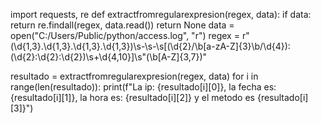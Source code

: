 import requests, re
def extractfromregularexpresion(regex, data):
    if data:
        return re.findall(regex, data.read())
    return None
data = open("C:/Users/Public/python/access.log", "r")
regex = r"(\d{1,3}\.\d{1,3}\.\d{1,3}\.\d{1,3})\s-\s-\s\[(\d{2}\/\b[a-zA-Z]{3}\b\/\d{4}):(\d{2}\:\d{2}\:\d{2})\s\+\d{4,10}\]\s\"(\b[A-Z]{3,7})"

resultado = extractfromregularexpresion(regex, data)
for i in range(len(resultado)):
  print(f"La ip: {resultado[i][0]}, la fecha es: {resultado[i][1]}, la hora es: {resultado[i][2]} y el metodo es {resultado[i][3]}")
